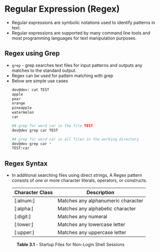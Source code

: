 # Regular Expression (Regex)
 - Regular expressions are symbolic notations used to identify patterns in text. 
 - Regular expressions are supported by many command line tools and most programming languages for text manipulation purposes.

## Regex using Grep 
- <code>grep</code> - grep searches text files for input patterns and outputs any matches to the standard output. 
- Regex can be used for pattern matching with grep 
- Below are simple use cases 
    ```bash
    dev@dev: cat TEST
    apple
    pear
    orange 
    pineapple
    watermelon
    car
    
    ## grep for word car in the file TEST
    dev@dev grep car TEST
    
    ## grep for word car in all files in the working directory
    dev@dev grep car *
    TEST:car
    ```

## Regex Syntax 
- In additional searching files using direct strings, A Regex pattern consists of one or more character literals, operators, or constructs. 

    | Character Class | Description |
    | --------------- | -------------- |
    | [:alnum:]       | Matches any alphanumeric character |
    | [:alpha:]       | Matches any alphabetic character   |
    | [:digit:]       | Matches any numeral                |
    | [:lower:]       | Matches any lowercase letter       |
    | [:upper:]       | Matches any uppercase letter       |
    
    &nbsp; &nbsp; **Table 3.1** - Startup Files for Non-Login Shell Sessions
